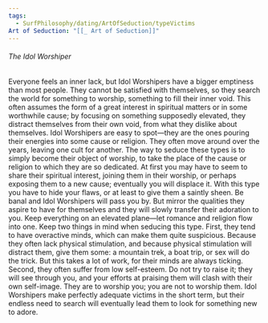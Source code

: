 ```yaml
---
tags:
  - SurfPhilosophy/dating/ArtOfSeduction/typeVictims
Art of Seduction: "[[_ Art of Seduction]]"
---
```



###### The Idol Worshiper
Everyone feels an inner lack, but Idol Worshipers have a bigger emptiness than most people. They cannot be satisfied with themselves, so they search the world for something to worship, something to fill their inner void. This often assumes the form of a great interest in spiritual matters or in some worthwhile cause; by focusing on something supposedly elevated, they distract themselves from their own void, from what they dislike about themselves. Idol Worshipers are easy to spot—they are the ones pouring their energies into some cause or religion. They often move around over the years, leaving one cult for another. The way to seduce these types is to simply become their object of worship, to take the place of the cause or religion to which they are so dedicated. At first you may have to seem to share their spiritual interest, joining them in their worship, or perhaps exposing them to a new cause; eventually you will displace it. With this type you have to hide your flaws, or at least to give them a saintly sheen. Be banal and Idol Worshipers will pass you by. But mirror the qualities they aspire to have for themselves and they will slowly transfer their adoration to you. Keep everything on an elevated plane—let romance and religion flow into one. Keep two things in mind when seducing this type. First, they tend to have overactive minds, which can make them quite suspicious. Because they often lack physical stimulation, and because physical stimulation will distract them, give them some: a mountain trek, a boat trip, or sex will do the trick. But this takes a lot of work, for their minds are always ticking. Second, they often suffer from low self-esteem. Do not try to raise it; they will see through you, and your efforts at praising them will clash with their own self-image. They are to worship you; you are not to worship them. Idol Worshipers make perfectly adequate victims in the short term, but their endless need to search will eventually lead them to look for something new to adore.
